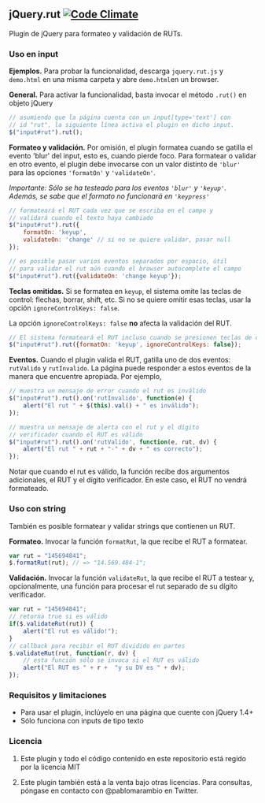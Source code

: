 ## jQuery.rut [![Code Climate](https://codeclimate.com/github/pablomarambio/jquery.rut.png)](https://codeclimate.com/github/pablomarambio/jquery.rut)

Plugin de jQuery para formateo y validación de RUTs.

### Uso en input

**Ejemplos.** Para probar la funcionalidad, descarga `jquery.rut.js` y `demo.html` en una misma carpeta y abre `demo.html`en un browser.

**General.** Para activar la funcionalidad, basta invocar el método `.rut()` en objeto jQuery

```javascript
// asumiendo que la página cuenta con un input[type='text'] con 
// id "rut", la siguiente línea activa el plugin en dicho input.
$("input#rut").rut();
```

**Formateo y validación.** Por omisión, el plugin formatea cuando se gatilla el evento 'blur' del input, esto es, cuando pierde foco. Para formatear o validar en otro evento, el plugin debe invocarse con un valor distinto de `'blur'` para las opciones `'formatOn'` y `'validateOn'`. 

*Importante: Sólo se ha testeado para los eventos `'blur'` y `'keyup'`. Además, se sabe que el formato no funcionará en `'keypress'`*

```javascript
// formateará el RUT cada vez que se escriba en el campo y
// validará cuando el texto haya cambiado
$("input#rut").rut({
	formatOn: 'keyup',
	validateOn: 'change' // si no se quiere validar, pasar null
});

// es posible pasar varios eventos separados por espacio, útil
// para validar el rut aún cuando el browser autocomplete el campo
$("input#rut").rut({validateOn: 'change keyup'});
```

**Teclas omitidas.** Si se formatea en `keyup`, el sistema omite las teclas de control: flechas, borrar, shift, etc. Si no se quiere omitir esas teclas, usar la opción `ignoreControlKeys: false`.

La opción `ignoreControlKeys: false` **no** afecta la validación del RUT.

```javascript
// El sistema formateará el RUT incluso cuando se presionen teclas de control
$("input#rut").rut({formatOn: 'keyup', ignoreControlKeys: false});
```

**Eventos.** Cuando el plugin valida el RUT, gatilla uno de dos eventos: `rutValido` y `rutInvalido`. La página puede responder a estos eventos de la manera que encuentre apropiada. Por ejemplo,

```javascript
// muestra un mensaje de error cuando el rut es inválido
$("input#rut").rut().on('rutInvalido', function(e) {
	alert("El rut " + $(this).val() + " es inválido");
});
```

```javascript
// muestra un mensaje de alerta con el rut y el dígito 
// verificador cuando el RUT es válido
$("input#rut").rut().on('rutValido', function(e, rut, dv) {
	alert("El rut " + rut + "-" + dv + " es correcto");
});
```

Notar que cuando el rut es válido, la función recibe dos argumentos adicionales, el RUT y el dígito verificador. En este caso, el RUT no vendrá formateado.

### Uso con string

También es posible formatear y validar strings que contienen un RUT.

**Formateo.** Invocar la función `formatRut`, la que recibe el RUT a formatear.

```javascript
var rut = "145694841";
$.formatRut(rut); // => "14.569.484-1";
```

**Validación.** Invocar la función `validateRut`, la que recibe el RUT a testear y, opcionalmente, una función para procesar el rut separado de su dígito verificador.

```javascript
var rut = "145694841";
// retorna true si es válido
if($.validateRut(rut)) {
	alert("El rut es válido!");
}
// callback para recibir el RUT dividido en partes
$.validateRut(rut, function(r, dv) {
	// esta función sólo se invoca si el RUT es válido
	alert("El RUT es " + r +  "y su DV es " + dv);
});
```

### Requisitos y limitaciones

- Para usar el plugin, inclúyelo en una página que cuente con jQuery 1.4+
- Sólo funciona con inputs de tipo texto

### Licencia

1. Este plugin y todo el código contenido en este repositorio está regido por la licencia MIT 

2. Este plugin también está a la venta bajo otras licencias. Para consultas, póngase en contacto con @pablomarambio en Twitter.

